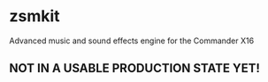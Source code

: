 # zsmkit
Advanced music and sound effects engine for the Commander X16

## NOT IN A USABLE PRODUCTION STATE YET!
